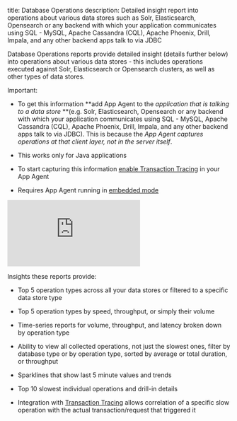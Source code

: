 title: Database Operations
description: Detailed insight report into operations about various data stores such as Solr, Elasticsearch, Opensearch or any backend with which your application communicates using SQL - MySQL, Apache Cassandra (CQL), Apache Phoenix, Drill, Impala, and any other backend apps talk to via JDBC

Database Operations reports provide detailed insight (details further
below) into operations about various data stores - this includes
operations executed against Solr, Elasticsearch or Opensearch clusters, as well as
other types of data stores.

Important:

  - To get this information **add App Agent to the *application that is
    talking to a data store* **(e.g. Solr, Elasticsearch, Opensearch or any
    backend with which your application communicates using SQL - MySQL,
    Apache Cassandra (CQL), Apache Phoenix, Drill, Impala, and any other
    backend apps talk to via JDBC). This is because the *App Agent
    captures operations at that client layer, not in the server itself*.

  - This works only for Java applications

  - To start capturing this information [enable Transaction Tracing](/docs/tracing/enable) in your App Agent

  - Requires App Agent running in [embedded mode](/docs/agents/sematext-agent/app-agent/spm-monitor-javaagent/)
  <div class="video_container">
    <iframe class="video" src="https://www.youtube.com/embed/eoZJmAJKuaQ" frameborder="0" allowfullscreen ></iframe>
  </div>

Insights these reports provide:

  - Top 5 operation types across all your data stores or filtered to a
    specific data store type

  - Top 5 operation types by speed, throughput, or simply their volume

  - Time-series reports for volume, throughput, and latency broken down
    by operation type

  - Ability to view all collected operations, not just the slowest ones,
    filter by database type or by operation type, sorted by average or
    total duration, or throughput

  - Sparklines that show last 5 minute values and trends

  - Top 10 slowest individual operations and drill-in details

  - Integration with [Transaction Tracing](https://blog.sematext.com/2015/08/03/transaction-tracing-performance-monitoring/) allows
    correlation of a specific slow operation with the actual
    transaction/request that triggered it
